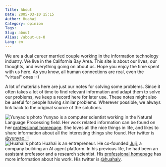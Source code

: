 ```yaml
---
Title: About
Date: 2005-03-10 15:15
Author: Huahai
Category: opinion
Tags: 
Slug: about
Alias: /about-us-0
Lang: en
---
```


<!--![Photo of Yunyao and Huahai together](/images/slide-image-3.jpg)-->

We are a dual career married couple working in the information technology industry. We live in the California Bay Area. This site is about our lives, our thoughts, and everything going on about us. Hope you enjoy the time spent with us here. As you know, all human connections are real, even the "virtual" ones :-)

A lot of materials here are just our notes for solving some problems. Since it often takes a lot of time to find relevant information and adapt them to solve our problems, we keep a record here for later use. These notes might also be useful for people having similar problems. Wherever possible, we always link back to the original source of the solutions.

<div class="intro"> 
<div class="left">
  <img src="/images/yunyao.jpg" alt="Yunyao's photo"/> 
  Yunyao is a computer scientist working in the Natural Language Processing field. Her work related information can be found on her <a href="https://yunyaoli.github.io/">professional homepage</a>. She loves all the nice things in life, and likes to share information about all the interesting things she found. Her twitter is <a href="https://twitter.com/yunyao_li">@yunyao_li</a>
</div>
<div class="right">
  <img src="/images/huahai.jpg" alt="Huahai's photo"/>
  Huahai is an entrepreneur. He co-founded <a href="https://juji.io">Juji</a>, a company building an AI agent platform.  In his previous life, he had been an assistant professor and a research scientist. His <a href="https://huahaiy.github.io/">professional homepage</a> has more information about his work. His twitter is <a href="https://twitter.com/huahaiy">@huahaiy</a>. 
</div>
</div>

